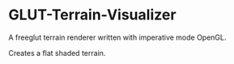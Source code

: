 # GLUT-Terrain-Visualizer

A freeglut terrain renderer written with imperative mode OpenGL.

Creates a flat shaded terrain.
